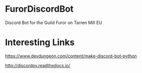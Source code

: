 # FurorDiscordBot
Discord Bot for the Guild Furor on Tarren Mill EU

# Interesting Links

https://www.devdungeon.com/content/make-discord-bot-python

http://discordpy.readthedocs.io/
